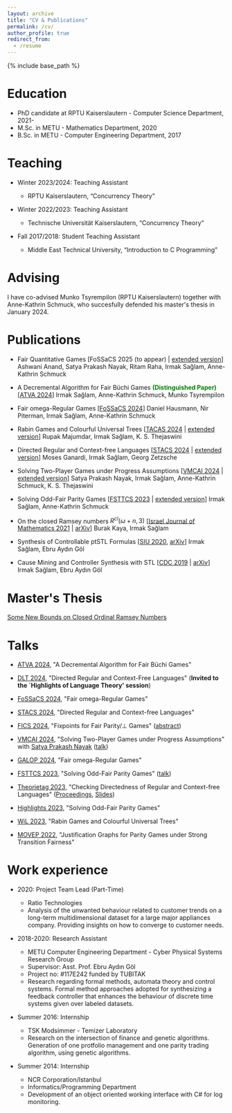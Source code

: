 ```yaml
---
layout: archive
title: "CV & Publications"
permalink: /cv/
author_profile: true
redirect_from:
  - /resume
---
```


{% include base_path %}

Education
======
* PhD candidate at RPTU Kaiserslautern - Computer Science Department, 2021-
* M.Sc. in METU - Mathematics Department, 2020
* B.Sc. in METU - Computer Engineering Department, 2017

Teaching
======
* Winter 2023/2024: Teaching Assistant
  * RPTU Kaiserslautern, “Concurrency Theory”
    
* Winter 2022/2023: Teaching Assistant
  * Technische Universität Kaiserslautern, “Concurrency Theory”
    
* Fall 2017/2018: Student Teaching Assistant
  * Middle East Technical University, “Introduction to C Programming”

Advising
======
I have co-advised Munko Tsyrempilon (RPTU Kaiserslautern) together with Anne-Kathrin Schmuck, who succesfully defended his master's thesis in January 2024. 

Publications
======

* Fair Quantitative Games [FoSSaCS 2025 (to appear) | [extended version](https://arxiv.org/abs/2501.17255)] Ashwani Anand, Satya Prakash Nayak, Ritam Raha, Irmak Sağlam, Anne-Kathrin Schmuck

* A Decremental Algorithm for Fair Büchi Games <span style="color:green"> **(Distinguished Paper)** </span> [[ATVA 2024](https://www.springerprofessional.de/en/a-decremental-algorithm-for-fair-buechi-games/50591690)] Irmak Sağlam, Anne-Kathrin Schmuck, Munko Tsyrempilon

* Fair omega-Regular Games [[FoSSaCS 2024](https://link.springer.com/chapter/10.1007/978-3-031-57228-9_2)]
Daniel Hausmann, Nir Piterman, Irmak Sağlam, Anne-Kathrin Schmuck

* Rabin Games and Colourful Universal Trees [[TACAS 2024](https://link.springer.com/chapter/10.1007/978-3-031-57256-2_11) | [extended version](https://arxiv.org/abs/2401.07548)]
  Rupak Majumdar, Irmak Sağlam, K. S. Thejaswini

* Directed Regular and Context-free Languages [[STACS 2024](https://drops.dagstuhl.de/entities/document/10.4230/LIPIcs.STACS.2024.36) | [extended version](https://arxiv.org/abs/2401.07106)]
  Moses Ganardi, Irmak Sağlam, Georg Zetzsche
  
* Solving Two-Player Games under Progress Assumptions [[VMCAI 2024](https://link.springer.com/chapter/10.1007/978-3-031-50524-9_10) | [extended version](https://arxiv.org/abs/2310.12767)]
Satya Prakash Nayak, Irmak Sağlam, Anne-Kathrin Schmuck, K. S. Thejaswini

* Solving Odd-Fair Parity Games [[FSTTCS 2023](https://doi.org/10.4230/LIPIcs.FSTTCS.2023.34) | [extended version](https://arxiv.org/abs/2307.13396)]
   Irmak Sağlam, Anne-Kathrin Schmuck

* On the closed Ramsey numbers $R^{cl}(\omega+n, 3)$
   [[Israel Journal of Mathematics 2021](https://link.springer.com/article/10.1007/s11856-021-2239-5) | [arXiv](https://arxiv.org/abs/2005.09519)]
     Burak Kaya, Irmak Sağlam

* Synthesis of Controllable ptSTL Formulas
 [[SIU 2020](https://ieeexplore.ieee.org/document/9302190), [arXiv](https://arxiv.org/abs/2003.09918)]
  Irmak Sağlam, Ebru Aydın Göl

* Cause Mining and Controller Synthesis with STL
 [[CDC 2019](https://www.semanticscholar.org/paper/Cause-Mining-and-Controller-Synthesis-with-STL-Saglam-Gol/5d24446a3e7196ffaf6f694b2bec4f85de30ed2f) | [arXiv](https://arxiv.org/abs/1904.03649)]
  Irmak Sağlam, Ebru Aydın Göl


Master's Thesis
======

[Some New Bounds on Closed Ordinal Ramsey Numbers](https://open.metu.edu.tr/handle/11511/89646)

Talks
======
* [ATVA 2024](https://atva-conference.org/2024/call-for-papers/accepted-papers/), "A Decremental Algorithm for Fair Büchi Games"
* [DLT 2024](https://events.gwdg.de/event/576/program), "Directed Regular and Context-Free Languages" (**Invited to the `Highlights of Language Theory' session**)
* [FoSSaCS 2024](https://etaps.org/2024/conferences/fossacs/), "Fair omega-Regular Games"
* [STACS 2024](https://stacs2024.limos.fr/), "Directed Regular and Context-free Languages"
* [FICS 2024](https://www.irif.fr/users/saurin/fics2024/index.html), "Fixpoints for Fair Parity/$\bot$ Games" ([abstract](https://www.irif.fr/_media/users/saurin/fics2024/pre-proceedings/fics-2024-hausmann-etal.pdf))
* [VMCAI 2024](https://popl24.sigplan.org/home/VMCAI-2024), "Solving Two-Player Games under Progress Assumptions" with [Satya Prakash Nayak](https://satya2009rta.github.io/) ([talk](https://www.youtube.com/watch?v=8IsByoKNKYc&ab_channel=ACMSIGPLAN))
* [GALOP 2024](https://popl24.sigplan.org/home/galop-2024#program), "Fair omega-Regular Games"
* [FSTTCS 2023](https://www.fsttcs.org.in/2023/), "Solving Odd-Fair Parity Games" ([talk](https://youtu.be/JdH2_ya2mmQ?t=4428))
* [Theorietag 2023](https://theorietag2023.mpi-sws.org/), "Checking Directedness of Regular and Context-free Languages" ([Proceedings](https://theorietag2023.mpi-sws.org/theorietag2023-proceedings.pdf), [Slides](https://theorietag2023.mpi-sws.org/pages/schedule/#:~:text=Languages%20Abstract%20(PDF)-,Slides%20(Keynote),-12.40%2D14.00%20Lunch))
* [Highlights 2023](https://highlights-conference.org/2023/), "Solving Odd-Fair Parity Games"
* [WiL 2023](https://sites.google.com/view/wil2023/home), "Rabin Games and Colourful Universal Trees"
* [MOVEP 2022](https://movep2022.cs.aau.dk/student.html), "Justification Graphs for Parity Games under Strong Transition Fairness"

  <!-- Subreviews: TACAS'24, VMCAI'24, ICALP'24, TACAS'25, ICALP'25 -->

   <!-- Research Visits: National Institute of Informatics, Tokyo on October 28th, 2024. Hosted by Kazuki Watanabe -->

Work experience
=====

* 2020: Project Team Lead (Part-Time)
  * Ratio Technologies
  * Analysis of the unwanted behaviour related to customer trends on a long-term multidimensional dataset for a large major appliances company. Providing insights on how to converge to customer needs.

* 2018-2020: Research Assistant
  * METU Computer Engineering Department - Cyber Physical Systems Research Group
  * Supervisor: Asst. Prof. Ebru Aydın Göl
  * Project no: #117E242 funded by TUBITAK
  * Research regarding formal methods, automata theory and control systems. Formal method approaches adopted for synthesizing a feedback controller that enhances the behaviour of discrete time systems given over labeled datasets.

* Summer 2016: Internship
  * TSK Modsimmer - Temizer Laboratory
  * Research on the intersection of finance and genetic algorithms. Generation of one protfolio management and one parity trading algorithm, using genetic algorithms. 

* Summer 2014: Internship
  * NCR Corporation/Istanbul
  * Informatics/Programming Department
  * Development of an object oriented working interface with C# for log monitoring.



